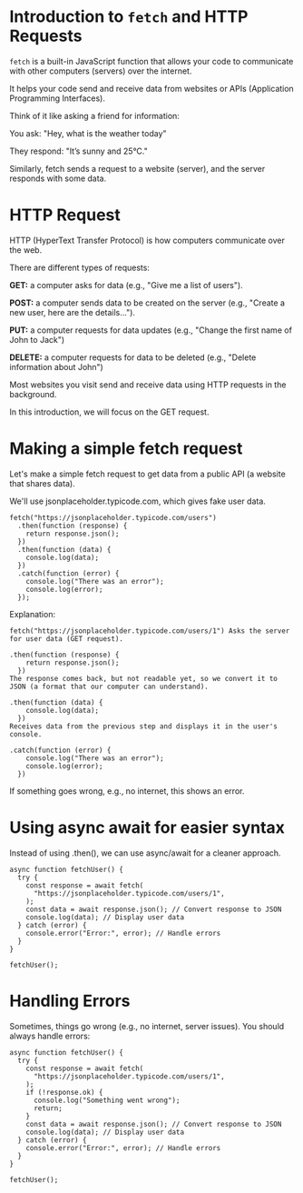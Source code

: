 # Introduction to `fetch` and HTTP Requests

`fetch` is a built-in JavaScript function that allows your code to communicate with other computers (servers) over the internet.

It helps your code send and receive data from websites or APIs (Application Programming Interfaces).

Think of it like asking a friend for information:

You ask: "Hey, what is the weather today"

They respond: "It’s sunny and 25°C."

Similarly, fetch sends a request to a website (server), and the server responds with some data.

# HTTP Request

HTTP (HyperText Transfer Protocol) is how computers communicate over the web.

There are different types of requests:

__GET:__ a computer asks for data (e.g., "Give me a list of users").

__POST:__ a computer sends data to be created on the server (e.g., "Create a new user, here are the details...").

__PUT:__ a computer requests for data updates (e.g., "Change the first name of John to Jack")

__DELETE:__ a computer requests for data to be deleted (e.g., "Delete information about John")

Most websites you visit send and receive data using HTTP requests in the background.

In this introduction, we will focus on the GET request.

# Making a simple fetch request

Let's make a simple fetch request to get data from a public API (a website that shares data).

We'll use jsonplaceholder.typicode.com, which gives fake user data.

```
fetch("https://jsonplaceholder.typicode.com/users")
  .then(function (response) {
    return response.json();
  })
  .then(function (data) {
    console.log(data);
  })
  .catch(function (error) {
    console.log("There was an error");
    console.log(error);
  });
  ```

Explanation:

```
fetch("https://jsonplaceholder.typicode.com/users/1") Asks the server for user data (GET request).

.then(function (response) {
    return response.json();
  })
The response comes back, but not readable yet, so we convert it to JSON (a format that our computer can understand).

.then(function (data) {
    console.log(data);
  })
Receives data from the previous step and displays it in the user's console.

.catch(function (error) {
    console.log("There was an error");
    console.log(error);
  })
  ```
If something goes wrong, e.g., no internet, this shows an error.

# Using async await for easier syntax

Instead of using .then(), we can use async/await for a cleaner approach.

```
async function fetchUser() {
  try {
    const response = await fetch(
      "https://jsonplaceholder.typicode.com/users/1",
    );
    const data = await response.json(); // Convert response to JSON
    console.log(data); // Display user data
  } catch (error) {
    console.error("Error:", error); // Handle errors
  }
}

fetchUser();
```


# Handling Errors
Sometimes, things go wrong (e.g., no internet, server issues). You should always handle errors:

```
async function fetchUser() {
  try {
    const response = await fetch(
      "https://jsonplaceholder.typicode.com/users/1",
    );
    if (!response.ok) {
      console.log("Something went wrong");
      return;
    }
    const data = await response.json(); // Convert response to JSON
    console.log(data); // Display user data
  } catch (error) {
    console.error("Error:", error); // Handle errors
  }
}

fetchUser();
```